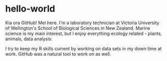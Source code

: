 # hello-world

Kia ora GitHub!
Mel here. I'm a laboratory technician at Victoria University of Wellington's School of Biological Sciences in New Zealand.
Marine science is my main interest, but I enjoy everything ecology related - plants, animals, data analysis. 

I try to keep my R skills current by working on data sets in my down time at work. GitHub was a natural tool to work on as well. 


